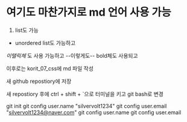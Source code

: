 # 여기도 마찬가지로 md 언어 사용 가능

1. list도 가능
- unordered list도 가능하고

_이탤릭체_ 도 사용 가능하고
--이렇게도-- bold체도 사용되고

이후로는 korit_07_css에 md 파일 작성

새 github repostiory에 저장

새 repostiory 후에 ctrl + shift + `으로 터미널을 키고 git bash로 변경

git init
git config user.name "silvervolt1234"
git config user.email "silvervolt1234@naver.com"
git config user.name
git config user.email